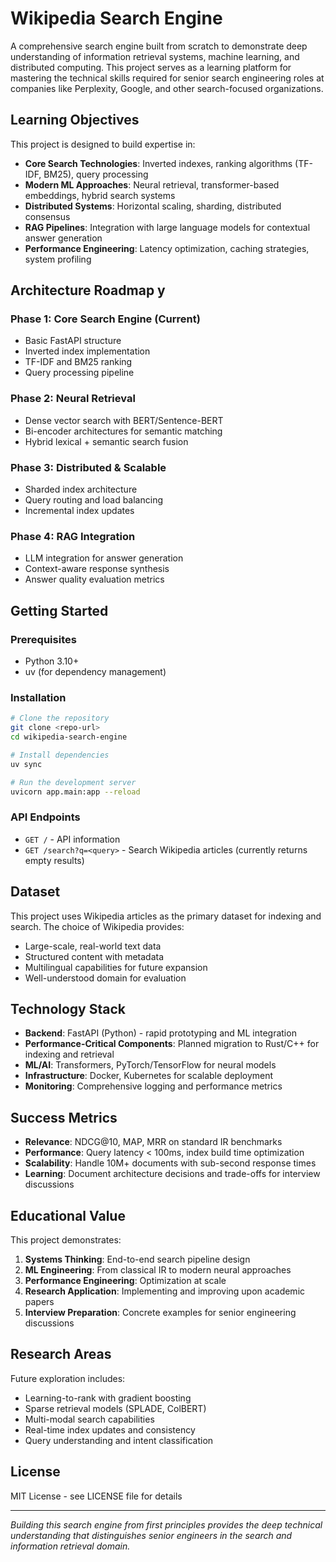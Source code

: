# Wikipedia Search Engine

A comprehensive search engine built from scratch to demonstrate deep understanding of information retrieval systems, machine learning, and distributed computing. This project serves as a learning platform for mastering the technical skills required for senior search engineering roles at companies like Perplexity, Google, and other search-focused organizations.

## Learning Objectives

This project is designed to build expertise in:

- **Core Search Technologies**: Inverted indexes, ranking algorithms (TF-IDF, BM25), query processing
- **Modern ML Approaches**: Neural retrieval, transformer-based embeddings, hybrid search systems
- **Distributed Systems**: Horizontal scaling, sharding, distributed consensus
- **RAG Pipelines**: Integration with large language models for contextual answer generation
- **Performance Engineering**: Latency optimization, caching strategies, system profiling

## Architecture Roadmap     y

### Phase 1: Core Search Engine (Current)
- Basic FastAPI structure
- Inverted index implementation
- TF-IDF and BM25 ranking
- Query processing pipeline

### Phase 2: Neural Retrieval
- Dense vector search with BERT/Sentence-BERT
- Bi-encoder architectures for semantic matching
- Hybrid lexical + semantic search fusion

### Phase 3: Distributed & Scalable
- Sharded index architecture
- Query routing and load balancing
- Incremental index updates

### Phase 4: RAG Integration
- LLM integration for answer generation
- Context-aware response synthesis
- Answer quality evaluation metrics

## Getting Started

### Prerequisites
- Python 3.10+
- uv (for dependency management)

### Installation
```bash
# Clone the repository
git clone <repo-url>
cd wikipedia-search-engine

# Install dependencies
uv sync

# Run the development server
uvicorn app.main:app --reload
```

### API Endpoints
- `GET /` - API information
- `GET /search?q=<query>` - Search Wikipedia articles (currently returns empty results)

## Dataset

This project uses Wikipedia articles as the primary dataset for indexing and search. The choice of Wikipedia provides:
- Large-scale, real-world text data
- Structured content with metadata
- Multilingual capabilities for future expansion
- Well-understood domain for evaluation

## Technology Stack

- **Backend**: FastAPI (Python) - rapid prototyping and ML integration
- **Performance-Critical Components**: Planned migration to Rust/C++ for indexing and retrieval
- **ML/AI**: Transformers, PyTorch/TensorFlow for neural models
- **Infrastructure**: Docker, Kubernetes for scalable deployment
- **Monitoring**: Comprehensive logging and performance metrics

## Success Metrics

- **Relevance**: NDCG@10, MAP, MRR on standard IR benchmarks
- **Performance**: Query latency < 100ms, index build time optimization
- **Scalability**: Handle 10M+ documents with sub-second response times
- **Learning**: Document architecture decisions and trade-offs for interview discussions

## Educational Value

This project demonstrates:
1. **Systems Thinking**: End-to-end search pipeline design
2. **ML Engineering**: From classical IR to modern neural approaches
3. **Performance Engineering**: Optimization at scale
4. **Research Application**: Implementing and improving upon academic papers
5. **Interview Preparation**: Concrete examples for senior engineering discussions

## Research Areas

Future exploration includes:
- Learning-to-rank with gradient boosting
- Sparse retrieval models (SPLADE, ColBERT)
- Multi-modal search capabilities
- Real-time index updates and consistency
- Query understanding and intent classification

## License

MIT License - see LICENSE file for details

---

*Building this search engine from first principles provides the deep technical understanding that distinguishes senior engineers in the search and information retrieval domain.*